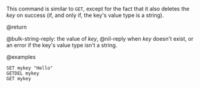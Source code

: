This command is similar to `GET`, except for the fact that it also deletes the _key_ on success (if, and only if, the key's value type is a string).

@return

@bulk-string-reply: the value of _key_, @nil-reply when _key_ doesn't exist, or an error if the key's value type isn't a string.

@examples

```cli
SET mykey "Hello"
GETDEL mykey
GET mykey
```
